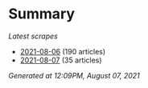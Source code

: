 # Summary
*Latest scrapes*
* [2021-08-06](https://github.com/nuuuwan/news_lk/blob/data/news_lk.2021-08-06.json) (190 articles)
* [2021-08-07](https://github.com/nuuuwan/news_lk/blob/data/news_lk.2021-08-07.json) (35 articles)

*Generated at 12:09PM, August 07, 2021*